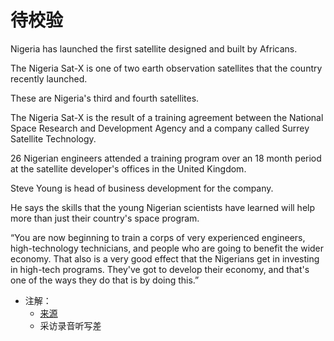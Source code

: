# 待校验

Nigeria has launched the first satellite designed and built by Africans.

The Nigeria Sat-X is one of two earth observation satellites that the country recently launched.

These are Nigeria's third and fourth satellites.

The Nigeria Sat-X is the result of a training agreement between the National Space Research and Development Agency and a company called Surrey Satellite Technology.

26 Nigerian engineers attended a training program over an 18 month period at the satellite developer's offices in the United Kingdom.

Steve Young is head of business development for the company.

He says the skills that the young Nigerian scientists have learned will help more than just their country's space program.

“You are now beginning to train a corps of very experienced engineers, high-technology technicians, and people who are going to benefit the wider economy. That also is a very good effect that the Nigerians get in investing in high-tech programs. They've got to develop their economy, and that's one of the ways they do that is by doing this.”

- 注解：
  - [来源](https://learningenglish.voanews.com/a/nigeria-launches-first-african-built-satellite-130966598/116911.html)
  - 采访录音听写差
